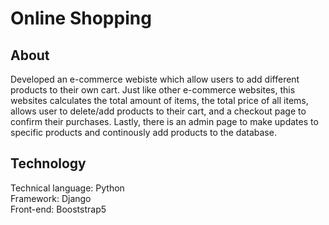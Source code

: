 # Online Shopping

## About 
Developed an e-commerce webiste which allow users to add different products to their own cart. Just like other e-commerce websites, this websites calculates the total amount of items, the total price of all items, allows user to delete/add products to their cart, and a checkout page to confirm their purchases. Lastly, there is an admin page to make updates to specific products and continously add products to the database. 

## Technology
Technical language: Python <br>
Framework: Django <br>
Front-end: Booststrap5
